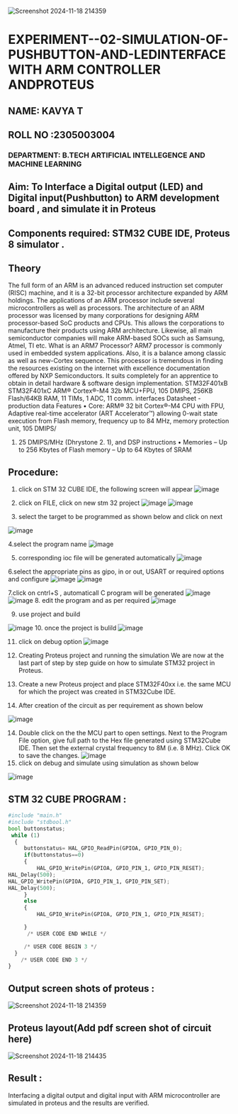 ![Screenshot 2024-11-18 214359](https://github.com/user-attachments/assets/cf86596e-0e4d-4bcf-83d9-4a09acb791d9)
# EXPERIMENT--02-SIMULATION-OF-PUSHBUTTON-AND-LEDINTERFACE WITH ARM CONTROLLER ANDPROTEUS
##  NAME: KAVYA T
##  ROLL NO :2305003004
###  DEPARTMENT: B.TECH ARTIFICIAL INTELLEGENCE AND MACHINE LEARNING


## Aim: To Interface a Digital output (LED) and Digital input(Pushbutton) to ARM development board , and simulate it in Proteus
## Components required:  STM32 CUBE IDE, Proteus 8 simulator .

## Theory 
The full form of an ARM is an advanced reduced instruction set computer (RISC) machine, and it is a
 32-bit processor architecture expanded by ARM holdings. The applications of an ARM processor
 include several microcontrollers as well as processors. The architecture of an ARM processor was
 licensed by many corporations for designing ARM processor-based SoC products and CPUs. This
 allows the corporations to manufacture their products using ARM architecture. Likewise, all main
 semiconductor companies will make ARM-based SOCs such as Samsung, Atmel, TI etc.
 What is an ARM7 Processor? ARM7 processor is commonly used in embedded system applications.
 Also, it is a balance among classic as well as new-Cortex sequence. This processor is tremendous in
 finding the resources existing on the internet with excellence documentation offered by NXP
 Semiconductors. It suits completely for an apprentice to obtain in detail hardware & software
 design implementation.
 STM32F401xB STM32F401xC ARM® Cortex®-M4 32b MCU+FPU, 105 DMIPS, 256KB Flash/64KB
 RAM, 11 TIMs, 1 ADC, 11 comm. interfaces Datasheet - production data Features • Core: ARM® 32
bit Cortex®-M4 CPU with FPU, Adaptive real-time accelerator (ART Accelerator™) allowing 0-wait
 state execution from Flash memory, frequency up to 84 MHz, memory protection unit, 105 DMIPS/
 1. 25 DMIPS/MHz (Dhrystone 2. 1), and DSP instructions • Memories – Up to 256 Kbytes of Flash
 memory – Up to 64 Kbytes of SRAM
 
 

## Procedure:
 1. click on STM 32 CUBE IDE, the following screen will appear 
 ![image](https://user-images.githubusercontent.com/36288975/226189166-ac10578c-c059-40e7-8b80-9f84f64bf088.png)

 2. click on FILE, click on new stm 32 project 
 ![image](https://user-images.githubusercontent.com/36288975/226189215-2d13ebfb-507f-44fc-b772-02232e97c0e3.png)
![image](https://user-images.githubusercontent.com/36288975/226189230-bf2d90dd-9695-4aaf-b2a6-6d66454e81fc.png)
3. select the target to be programmed  as shown below and click on next 

![image](https://user-images.githubusercontent.com/36288975/226189280-ed5dcf1d-dd8d-43ae-815d-491085f4863b.png)

4.select the program name 
![image](https://user-images.githubusercontent.com/36288975/226189316-09832a30-4d1a-4d4f-b8ad-2dc28f137711.png)


5. corresponding ioc file will be generated automatically 
![image](https://user-images.githubusercontent.com/36288975/226189378-3abbdee2-0df6-470f-a3cd-79c74e3d3ad8.png)

6.select the appropriate pins as gipo, in or out, USART or required options and configure 
![image](https://user-images.githubusercontent.com/36288975/226189403-f7179f1a-3eae-4637-826b-ab4ec35ba1e1.png)
![image](https://user-images.githubusercontent.com/36288975/226189425-2b2414ce-49b3-4b61-a260-c658cb2e4152.png)


7.click on cntrl+S , automaticall C program will be generated 
![image](https://user-images.githubusercontent.com/36288975/226189443-8b43451d-0b14-47e4-a20b-cc09c6ad8458.png)
![image](https://user-images.githubusercontent.com/36288975/226189450-85ffa969-2ffb-4788-81e5-72d60fdda0f1.png)
8. edit the program and as per required 
![image](https://user-images.githubusercontent.com/36288975/226189461-a573e62f-a109-4631-a250-a20925758fe0.png)

9. use project and build  

![image](https://user-images.githubusercontent.com/36288975/226189554-3f7101ac-3f41-48fc-abc7-480bd6218dec.png)
10. once the project is bulild 
![image](https://user-images.githubusercontent.com/36288975/226189577-c61cc1eb-3990-4968-8aa6-aefffc766b70.png)

11. click on debug option 
![image](https://user-images.githubusercontent.com/36288975/226189625-37daa9a3-62e9-42b5-a5ce-2ac63345905b.png)


12.  Creating Proteus project and running the simulation
We are now at the last part of step by step guide on how to simulate STM32 project in Proteus.

13. Create a new Proteus project and place STM32F40xx i.e. the same MCU for which the project was created in STM32Cube IDE. 
14. After creation of the circuit as per requirement as shown below 

![image](https://user-images.githubusercontent.com/36288975/233856847-32bea88a-565f-4e01-9c7e-4f7ed546ddf6.png)

14. Double click on the the MCU part to open settings. Next to the Program File option, give full path to the Hex file generated using STM32Cube IDE. Then set the external crystal frequency to 8M (i.e. 8 MHz). Click OK to save the changes.
![image](https://user-images.githubusercontent.com/36288975/234186668-f21e74f6-8958-4eb2-899f-8e53770a5c06.png)
15. click on debug and simulate using simulation as shown below 

![image](https://user-images.githubusercontent.com/36288975/233856904-99eb708a-c907-4595-9025-c9dbd89b8879.png)


## STM 32 CUBE PROGRAM :
```python
#include "main.h"
#include "stdbool.h"
bool buttonstatus;
 while (1)
  {
	 buttonstatus= HAL_GPIO_ReadPin(GPIOA, GPIO_PIN_0);
	 if(buttonstatus==0)
	 {
		 HAL_GPIO_WritePin(GPIOA, GPIO_PIN_1, GPIO_PIN_RESET);
HAL_Delay(500);
HAL_GPIO_WritePin(GPIOA, GPIO_PIN_1, GPIO_PIN_SET);
HAL_Delay(500);
	 }
	 else
	 {
		 HAL_GPIO_WritePin(GPIOA, GPIO_PIN_1, GPIO_PIN_RESET);

	 }
      /* USER CODE END WHILE */

     /* USER CODE BEGIN 3 */
  }
    /* USER CODE END 3 */
}
```
## Output screen shots of proteus  :
![Screenshot 2024-11-18 214359](https://github.com/user-attachments/assets/2518d761-4199-4bb7-bd9a-43a2f2c2bff2)


## Proteus layout(Add pdf screen shot of circuit here)
![Screenshot 2024-11-18 214435](https://github.com/user-attachments/assets/f983a234-fbcd-477f-8eb9-1c1efd10aefb)

 
## Result :
Interfacing a digital output and digital input  with ARM microcontroller are simulated in proteus and the results are verified.



 
 
 
 
